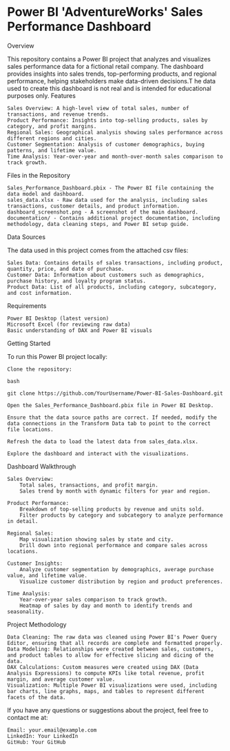 # Power BI 'AdventureWorks' Sales Performance Dashboard

Overview

This repository contains a Power BI project that analyzes and visualizes sales performance data for a fictional retail company. The dashboard provides insights into sales trends, top-performing products, and regional performance, helping stakeholders make data-driven decisions.T he data used to create this dashboard is not real and is intended for educational purposes only.
Features

    Sales Overview: A high-level view of total sales, number of transactions, and revenue trends.
    Product Performance: Insights into top-selling products, sales by category, and profit margins.
    Regional Sales: Geographical analysis showing sales performance across different regions and cities.
    Customer Segmentation: Analysis of customer demographics, buying patterns, and lifetime value.
    Time Analysis: Year-over-year and month-over-month sales comparison to track growth.

Files in the Repository

    Sales_Performance_Dashboard.pbix - The Power BI file containing the data model and dashboard.
    sales_data.xlsx - Raw data used for the analysis, including sales transactions, customer details, and product information.
    dashboard_screenshot.png - A screenshot of the main dashboard.
    documentation/ - Contains additional project documentation, including methodology, data cleaning steps, and Power BI setup guide.

Data Sources

The data used in this project comes from the attached csv files:

    Sales Data: Contains details of sales transactions, including product, quantity, price, and date of purchase.
    Customer Data: Information about customers such as demographics, purchase history, and loyalty program status.
    Product Data: List of all products, including category, subcategory, and cost information.

Requirements

    Power BI Desktop (latest version)
    Microsoft Excel (for reviewing raw data)
    Basic understanding of DAX and Power BI visuals

Getting Started

To run this Power BI project locally:

    Clone the repository:

    bash

    git clone https://github.com/YourUsername/Power-BI-Sales-Dashboard.git

    Open the Sales_Performance_Dashboard.pbix file in Power BI Desktop.

    Ensure that the data source paths are correct. If needed, modify the data connections in the Transform Data tab to point to the correct file locations.

    Refresh the data to load the latest data from sales_data.xlsx.

    Explore the dashboard and interact with the visualizations.

Dashboard Walkthrough

    Sales Overview:
        Total sales, transactions, and profit margin.
        Sales trend by month with dynamic filters for year and region.

    Product Performance:
        Breakdown of top-selling products by revenue and units sold.
        Filter products by category and subcategory to analyze performance in detail.

    Regional Sales:
        Map visualization showing sales by state and city.
        Drill down into regional performance and compare sales across locations.

    Customer Insights:
        Analyze customer segmentation by demographics, average purchase value, and lifetime value.
        Visualize customer distribution by region and product preferences.

    Time Analysis:
        Year-over-year sales comparison to track growth.
        Heatmap of sales by day and month to identify trends and seasonality.

Project Methodology

    Data Cleaning: The raw data was cleaned using Power BI's Power Query Editor, ensuring that all records are complete and formatted properly.
    Data Modeling: Relationships were created between sales, customers, and product tables to allow for effective slicing and dicing of the data.
    DAX Calculations: Custom measures were created using DAX (Data Analysis Expressions) to compute KPIs like total revenue, profit margin, and average customer value.
    Visualization: Multiple Power BI visualizations were used, including bar charts, line graphs, maps, and tables to represent different facets of the data.

If you have any questions or suggestions about the project, feel free to contact me at:

    Email: your.email@example.com
    LinkedIn: Your LinkedIn
    GitHub: Your GitHub
